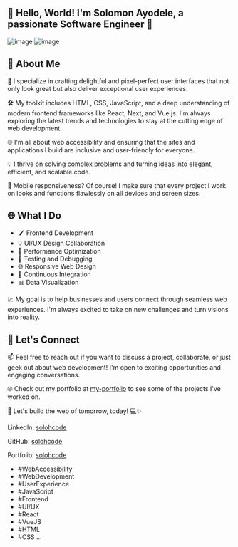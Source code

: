 ## 👋 Hello, World! I'm **Solomon Ayodele**, a passionate Software Engineer 🚀


![image](https://github.com/solohcode/solohcode/assets/68078148/cfff254e-1d31-4436-9e70-310d5e591133) ![image](https://github.com/solohcode/solohcode/assets/68078148/b114dbd6-b8b9-4150-a6be-83e033231eaf)



## 🌟 About Me

🎨 I specialize in crafting delightful and pixel-perfect user interfaces that not only look great but also deliver exceptional user experiences.

🛠️ My toolkit includes HTML, CSS, JavaScript, and a deep understanding of modern frontend frameworks like React, Next, and Vue.js. I'm always exploring the latest trends and technologies to stay at the cutting edge of web development.

🌐 I'm all about web accessibility and ensuring that the sites and applications I build are inclusive and user-friendly for everyone.

💡 I thrive on solving complex problems and turning ideas into elegant, efficient, and scalable code.

📱 Mobile responsiveness? Of course! I make sure that every project I work on looks and functions flawlessly on all devices and screen sizes.

## 🌐 What I Do

+ 🖌️ Frontend Development
+ 💡 UI/UX Design Collaboration
+ 🔧 Performance Optimization
+ 🧪 Testing and Debugging
+ 🌐 Responsive Web Design
+ 🚀 Continuous Integration
+ 📊 Data Visualization

📈 My goal is to help businesses and users connect through seamless web experiences. I'm always excited to take on new challenges and turn visions into reality.

## 🔗 Let's Connect

📫 Feel free to reach out if you want to discuss a project, collaborate, or just geek out about web development! I'm open to exciting opportunities and engaging conversations.

🌐 Check out my portfolio at [my-portfolio](https://solohcode.surge.sh/portfolio) to see some of the projects I've worked on.

🚀 Let's build the web of tomorrow, today! 💻✨

LinkedIn: [solohcode](https://www.linkedin.com/in/solohcode/)

GitHub: [solohcode](https://github.com/solohcode)

Portfolio: [solohcode](https://solohcode.surge.sh/)

+ #WebAccessibility
+ #WebDevelopment
+ #UserExperience
+ #JavaScript
+ #Frontend
+ #UI/UX
+ #React
+ #VueJS
+ #HTML
+ #CSS
...
